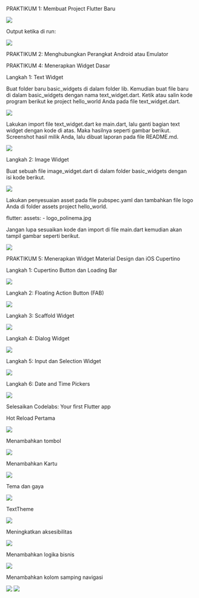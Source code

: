PRAKTIKUM 1: Membuat Project Flutter Baru

<img src= img/code1.jpg>

Output ketika di run:

<img src= img/output1.jpg>

PRAKTIKUM 2: Menghubungkan Perangkat Android atau Emulator

PRAKTIKUM 4: Menerapkan Widget Dasar

Langkah 1: Text Widget

Buat folder baru basic_widgets di dalam folder lib. Kemudian buat file baru di dalam basic_widgets dengan nama text_widget.dart. Ketik atau salin kode program berikut ke project hello_world Anda pada file text_widget.dart.

<img src= img/code2.jpg>

Lakukan import file text_widget.dart ke main.dart, lalu ganti bagian text widget dengan kode di atas. Maka hasilnya seperti gambar berikut. Screenshot hasil milik Anda, lalu dibuat laporan pada file README.md.

<img src= img/hasil1.jpg>

Langkah 2: Image Widget

Buat sebuah file image_widget.dart di dalam folder basic_widgets dengan isi kode berikut.

<img src= img/code3.jpg>

Lakukan penyesuaian asset pada file pubspec.yaml dan tambahkan file logo Anda di folder assets project hello_world.

flutter:
assets: - logo_polinema.jpg

Jangan lupa sesuaikan kode dan import di file main.dart kemudian akan tampil gambar seperti berikut.

<img src= img/hasil2.jpg>

PRAKTIKUM 5: Menerapkan Widget Material Design dan iOS Cupertino

Langkah 1: Cupertino Button dan Loading Bar

<img src= img/hasil3.jpg>

Langkah 2: Floating Action Button (FAB)

<img src= img/hasil4.jpg>

Langkah 3: Scaffold Widget

<img src= img/hasil5.jpg>

Langkah 4: Dialog Widget

<img src= img/hasil6.jpg>

Langkah 5: Input dan Selection Widget

<img src= img/hasil7.jpg>

Langkah 6: Date and Time Pickers

<img src= img/hasil8.jpg>

Selesaikan Codelabs: Your first Flutter app

Hot Reload Pertama

<img src= img/app1.jpg>

Menambahkan tombol

<img src= img/app2.jpg>

Menambahkan Kartu

<img src= img/app3.jpg>

Tema dan gaya

<img src= img/app4.jpg>

TextTheme

<img src= img/app5.jpg>

Meningkatkan aksesibilitas

<img src= img/app6.jpg>

Menambahkan logika bisnis

<img src= img/app7.jpg>

Menambahkan kolom samping navigasi

<img src= img/app8.jpg>

<img src= img/app9.jpg>
